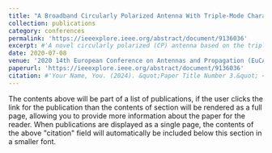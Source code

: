 ```yaml
---
title: "A Broadband Circularly Polarized Antenna With Triple-Mode Characteristics"
collection: publications
category: conferences
permalink: 'https://ieeexplore.ieee.org/abstract/document/9136036'
excerpt: #'A novel circularly polarized (CP) antenna based on the triple-mode characteristics is presented in this paper.'
date: 2020-07-08
venue: '2020 14th European Conference on Antennas and Propagation (EuCAP)'
paperurl: 'https://ieeexplore.ieee.org/abstract/document/9136036'
citation: #'Your Name, You. (2024). &quot;Paper Title Number 3.&quot; <i>GitHub Journal of Bugs</i>. 1(3).'
---
```


The contents above will be part of a list of publications, if the user clicks the link for the publication than the contents of section will be rendered as a full page, allowing you to provide more information about the paper for the reader. When publications are displayed as a single page, the contents of the above "citation" field will automatically be included below this section in a smaller font.
